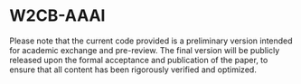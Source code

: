# W2CB-AAAI

Please note that the current code provided is a preliminary version intended for academic exchange and pre-review. The final version will be publicly released upon the formal acceptance and publication of the paper, to ensure that all content has been rigorously verified and optimized.